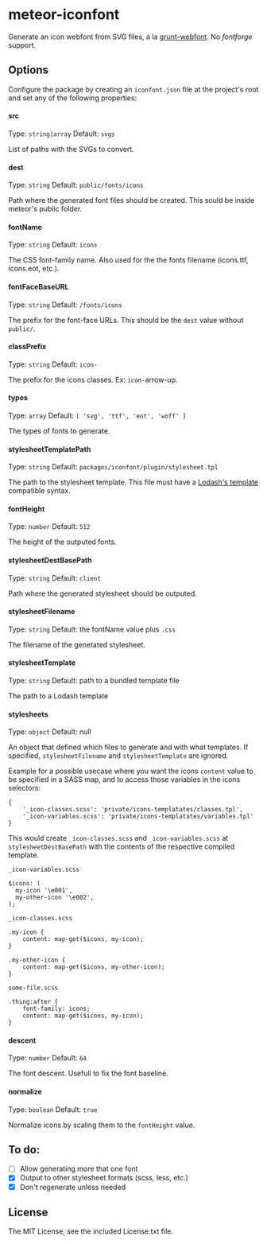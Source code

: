 # meteor-iconfont


Generate an icon webfont from SVG files, á la [grunt-webfont](https://github.com/sapegin/grunt-webfont). No _fontforge_ support.

## Options

Configure the package by creating an `iconfont.json` file at the project's root and set any of the following properties:

#### src

Type: `string|array` Default: `svgs`

List of paths with the SVGs to convert.

#### dest

Type: `string` Default: `public/fonts/icons`

Path where the generated font files should be created. This sould be inside meteor's public folder.

#### fontName

Type: `string` Default: `icons`

The CSS font-family name. Also used for the the fonts filename (icons.ttf, icons.eot, etc.).

#### fontFaceBaseURL

Type: `string` Default: `/fonts/icons`

The prefix for the font-face URLs. This should be the `dest` value without `public/`.

#### classPrefix

Type: `string` Default: `icon-`

The prefix for the icons classes. Ex: `icon-`arrow-up.

#### types

Type: `array` Default: `[ 'svg', 'ttf', 'eot', 'woff' ]`

The types of fonts to generate.

#### stylesheetTemplatePath

Type: `string` Default: `packages/iconfont/plugin/stylesheet.tpl`

The path to the stylesheet template. This file must have a [Lodash's template](http://lodash.com/docs#template) compatible syntax.

#### fontHeight

Type: `number` Default: `512`

The height of the outputed fonts.

#### stylesheetDestBasePath

Type: `string` Default: `client`

Path where the generated stylesheet should be outputed.

#### stylesheetFilename

Type: `string` Default: the fontName value plus `.css`

The filename of the genetated stylesheet.

#### stylesheetTemplate

Type: `string` Default: path to a bundled template file

The path to a Lodash template

#### stylesheets

Type: `object` Default: null

An object that defined which files to generate and with what templates. If specified, `stylesheetFilename` and `stylesheetTemplate` are ignored.  

Example for a possible usecase where you want the icons `content` value to be specified in a SASS map, and to access those variables in the icons selectors:

```
{
	'_icon-classes.scss': 'private/icons-templatates/classes.tpl',
	'_icon-variables.scss': 'private/icons-templatates/variables.tpl'
}
```

This would create `_icon-classes.scss` and `_icon-variables.scss` at `stylesheetDestBasePath` with the contents of the respective compiled template. 


`_icon-variables.scss`

```
$icons: (
  my-icon '\e001',
  my-other-icon '\e002',
);
```

`_icon-classes.scss`

```
.my-icon {
	content: map-get($icons, my-icon);
}

.my-other-icon {
	content: map-get($icons, my-other-icon);
}
```

`some-file.scss`

```
.thing:after {
	font-family: icons;
	content: map-get($icons, my-icon);
}
```

#### descent

Type: `number` Default: `64`

The font descent. Usefull to fix the font baseline.

#### normalize

Type: `boolean` Default: `true`

Normalize icons by scaling them to the `fontHeight` value.


## To do:

* [ ] Allow generating more that one font
* [x] Output to other stylesheet formats (scss, less, etc.)
* [x] Don't regenerate unless needed

## License

The MIT License, see the included License.txt file.